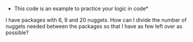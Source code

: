 * This code is an example to practice your logic in code*

I have packages with 6, 9 and 20 nuggets. How can I divide the number of nuggets needed between the packages so that I have as few left over as possible?
